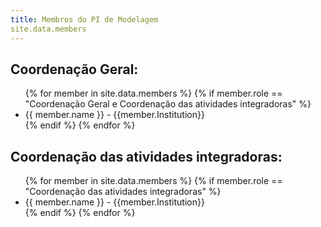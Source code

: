 ```yaml
---
title: Membros do PI de Modelagem
site.data.members
---
```


## Coordenação Geral:

<ul>
    {% for member in site.data.members %}
      {% if member.role == "Coordenação Geral e Coordenação das atividades integradoras" %}
        <li>
          <a>{{ member.name }}<a/>  - {{member.Institution}}
        </li>
      {% endif %}
    {% endfor %}
</ul>


## Coordenação das atividades integradoras:

<ul>
    {% for member in site.data.members %}
      {% if member.role == "Coordenação das atividades integradoras" %}
        <li>
              <a>{{ member.name }}<a/>  - {{member.Institution}}
        </li>
      {% endif %}
    {% endfor %}
</ul>

